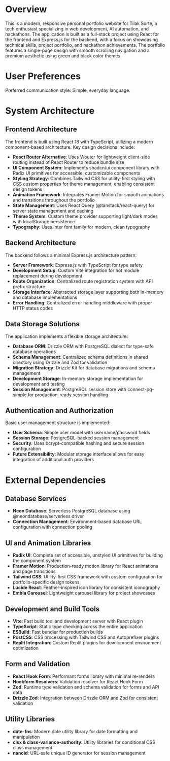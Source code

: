 # Overview

This is a modern, responsive personal portfolio website for Tilak Sorte, a tech enthusiast specializing in web development, AI automation, and hackathons. The application is built as a full-stack project using React for the frontend and Express.js for the backend, with a focus on showcasing technical skills, project portfolio, and hackathon achievements. The portfolio features a single-page design with smooth scrolling navigation and a premium aesthetic using green and black color themes.

# User Preferences

Preferred communication style: Simple, everyday language.

# System Architecture

## Frontend Architecture
The frontend is built using React 18 with TypeScript, utilizing a modern component-based architecture. Key design decisions include:

- **React Router Alternative**: Uses Wouter for lightweight client-side routing instead of React Router to reduce bundle size
- **UI Component System**: Implements shadcn/ui component library with Radix UI primitives for accessible, customizable components
- **Styling Strategy**: Combines Tailwind CSS for utility-first styling with CSS custom properties for theme management, enabling consistent design tokens
- **Animation Framework**: Integrates Framer Motion for smooth animations and transitions throughout the portfolio
- **State Management**: Uses React Query (@tanstack/react-query) for server state management and caching
- **Theme System**: Custom theme provider supporting light/dark modes with localStorage persistence
- **Typography**: Uses Inter font family for modern, clean typography

## Backend Architecture
The backend follows a minimal Express.js architecture pattern:

- **Server Framework**: Express.js with TypeScript for type safety
- **Development Setup**: Custom Vite integration for hot module replacement during development
- **Route Organization**: Centralized route registration system with API prefix structure
- **Storage Interface**: Abstracted storage layer supporting both in-memory and database implementations
- **Error Handling**: Centralized error handling middleware with proper HTTP status codes

## Data Storage Solutions
The application implements a flexible storage architecture:

- **Database ORM**: Drizzle ORM with PostgreSQL dialect for type-safe database operations
- **Schema Management**: Centralized schema definitions in shared directory using Drizzle and Zod for validation
- **Migration Strategy**: Drizzle Kit for database migrations and schema management
- **Development Storage**: In-memory storage implementation for development and testing
- **Session Management**: PostgreSQL session store with connect-pg-simple for production-ready session handling

## Authentication and Authorization
Basic user management structure is implemented:

- **User Schema**: Simple user model with username/password fields
- **Session Storage**: PostgreSQL-backed session management
- **Security**: Uses bcrypt-compatible hashing and secure session configuration
- **Future Extensibility**: Modular storage interface allows for easy integration of additional auth providers

# External Dependencies

## Database Services
- **Neon Database**: Serverless PostgreSQL database using @neondatabase/serverless driver
- **Connection Management**: Environment-based database URL configuration with connection pooling

## UI and Animation Libraries
- **Radix UI**: Complete set of accessible, unstyled UI primitives for building the component system
- **Framer Motion**: Production-ready motion library for React animations and page transitions
- **Tailwind CSS**: Utility-first CSS framework with custom configuration for portfolio-specific design tokens
- **Lucide React**: Feather-inspired icon library for consistent iconography
- **Embla Carousel**: Lightweight carousel library for project showcases

## Development and Build Tools
- **Vite**: Fast build tool and development server with React plugin
- **TypeScript**: Static type checking across the entire application
- **ESBuild**: Fast bundler for production builds
- **PostCSS**: CSS processing with Tailwind CSS and Autoprefixer plugins
- **Replit Integration**: Custom Replit plugins for development environment optimization

## Form and Validation
- **React Hook Form**: Performant forms library with minimal re-renders
- **Hookform Resolvers**: Validation resolver for React Hook Form
- **Zod**: Runtime type validation and schema validation for forms and API data
- **Drizzle Zod**: Integration between Drizzle ORM and Zod for consistent validation

## Utility Libraries
- **date-fns**: Modern date utility library for date formatting and manipulation
- **clsx & class-variance-authority**: Utility libraries for conditional CSS class management
- **nanoid**: URL-safe unique ID generator for session management